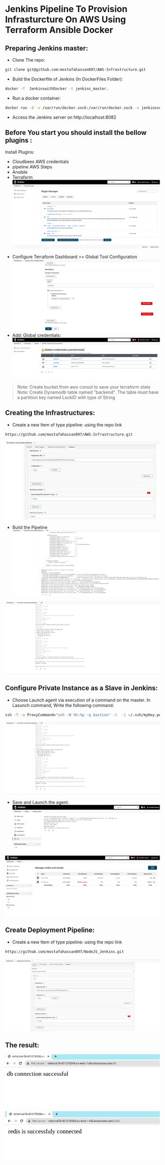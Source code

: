 # Jenkins Pipeline To Provision Infrasturcture On AWS Using Terraform Ansible Docker 

## Preparing Jenkins master:
* Clone The repo:
```sh
git clone git@github.com:mostafahassan097/AWS-Infrastructure.git 
```
* Build the Dockerfile of Jenkins (In DockerFiles Folder):
```sh
docker -f  JenkinswithDocker -t jenkins_master.
```
* Run a docker container:
```sh
docker run -d -v /var/run/docker.sock:/var/run/docker.sock -v jenkinsvol1:/var/jenkins_home -p 8082:8080 jenkins_master
```
* Access the Jenkins server on http://localhost:8082

## Before You start you should install the bellow plugins :
Install Plugins:
- Cloudbees AWS credentials
- pipeline AWS Steps
- Ansible
- Terraform
![App Screenshot](https://github.com/mostafahassan097/AWS-Infrastructure/blob/main/screenshots/11.png)
* Configure Terraform Dashboard >> Global Tool Configuration
![App Screenshot](https://github.com/mostafahassan097/AWS-Infrastructure/blob/main/screenshots/12.png)
* Add: Global credentials:
![App Screenshot](https://github.com/mostafahassan097/AWS-Infrastructure/blob/main/screenshots/13.png)

> Note: Create bucket  from aws consol to save your terraform state 
> Note: Create Dynamodb table named "backend". The table must have a partition key named LockID with type of String 


## Creating the Infrastructures:
* Create a new Item of type pipeline: using the repo link
```sh
https://github.com/mostafahassan097/AWS-Infrastructure.git
```
![App Screenshot](https://github.com/mostafahassan097/AWS-Infrastructure/blob/main/screenshots/14.png)
* Build the Pipeline
![App Screenshot](https://github.com/mostafahassan097/AWS-Infrastructure/blob/main/screenshots/15.png)

![App Screenshot](https://github.com/mostafahassan097/AWS-Infrastructure/blob/main/screenshots/16.png)
## Configure Private Instance as a Slave in Jenkins:
* Choose Launch agent via execution of a command on the master. In Lasunch command, Write the following command:
```sh
ssh -T -o ProxyCommand="ssh -W %h:%p -q bastion" -t  -i ~/.ssh/myKey.pem ubuntu@private exec  java -jar ~/bin/agent.jar
```
![App Screenshot](https://github.com/mostafahassan097/AWS-Infrastructure/blob/main/screenshots/16.png)

* Save and Launch the agent.
![App Screenshot](https://github.com/mostafahassan097/AWS-Infrastructure/blob/main/screenshots/1.png)

![App Screenshot](https://github.com/mostafahassan097/AWS-Infrastructure/blob/main/screenshots/18.png)


## Create Deployment Pipeline:
* Create a new Item of type pipeline: using the repo link
```sh
https://github.com/mostafahassan097/NodeJS_Jenkins.git
```

![App Screenshot](https://github.com/mostafahassan097/AWS-Infrastructure/blob/main/screenshots/19.png)

## The result:

![App Screenshot](https://github.com/mostafahassan097/AWS-Infrastructure/blob/main/screenshots/9.png)

![App Screenshot](https://github.com/mostafahassan097/AWS-Infrastructure/blob/main/screenshots/10.png)




